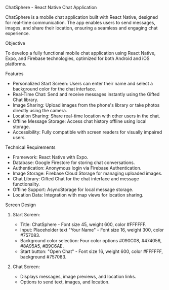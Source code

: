 ChatSphere - React Native Chat Application

ChatSphere is a mobile chat application built with React Native, designed for real-time communication. 
The app enables users to send messages, images, and share their location, ensuring a seamless and engaging chat experience.

Objective

To develop a fully functional mobile chat application using React Native, Expo, and Firebase technologies, 
optimized for both Android and iOS platforms.

Features

- Personalized Start Screen: Users can enter their name and select a background color for the chat interface.
- Real-Time Chat: Send and receive messages instantly using the Gifted Chat library.
- Image Sharing: Upload images from the phone's library or take photos directly using the camera.
- Location Sharing: Share real-time location with other users in the chat.
- Offline Message Storage: Access chat history offline using local storage.
- Accessibility: Fully compatible with screen readers for visually impaired users.

Technical Requirements

- Framework: React Native with Expo.
- Database: Google Firestore for storing chat conversations.
- Authentication: Anonymous login via Firebase Authentication.
- Image Storage: Firebase Cloud Storage for managing uploaded images.
- Chat Library: Gifted Chat for the chat interface and message functionality.
- Offline Support: AsyncStorage for local message storage.
- Location Data: Integration with map views for location sharing.


Screen Design

1. Start Screen:
   - Title: ChatSphere - Font size 45, weight 600, color #FFFFFF.
   - Input: Placeholder text "Your Name" - Font size 16, weight 300, color #757083.
   - Background color selection: Four color options #090C08, #474056, #8A95A5, #B9C6AE.
   - Start button: "Open Chat" - Font size 16, weight 600, color #FFFFFF, background #757083.

2. Chat Screen:
   - Displays messages, image previews, and location links.
   - Options to send text, images, and location.
